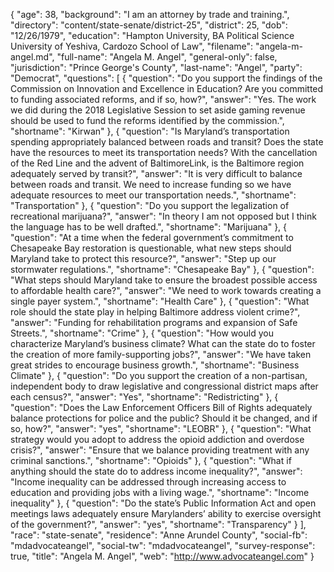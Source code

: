 {
  "age": 38,
  "background": "I am an attorney by trade and training.",
  "directory": "content/state-senate/district-25",
  "district": 25,
  "dob": "12/26/1979",
  "education": "Hampton University, BA  Political Science University of Yeshiva, Cardozo School of Law",
  "filename": "angela-m-angel.md",
  "full-name": "Angela M. Angel",
  "general-only": false,
  "jurisdiction": "Prince George's County",
  "last-name": "Angel",
  "party": "Democrat",
  "questions": [
    {
      "question": "Do you support the findings of the Commission on Innovation and Excellence in Education? Are you committed to funding associated reforms, and if so, how?",
      "answer": "Yes.  The work we did during the 2018 Legislative Session to set aside gaming revenue should be used to fund the reforms identified by the commission.",
      "shortname": "Kirwan"
    },
    {
      "question": "Is Maryland’s transportation spending appropriately balanced between roads and transit? Does the state have the resources to meet its transportation needs? With the cancellation of the Red Line and the advent of BaltimoreLink, is the Baltimore region adequately served by transit?",
      "answer": "It is very difficult to balance between roads and transit.  We need to increase funding so we have adequate resources to meet our transportation needs.",
      "shortname": "Transportation"
    },
    {
      "question": "Do you support the legalization of recreational marijuana?",
      "answer": "In theory I am not opposed but I think the language has to be well drafted.",
      "shortname": "Marijuana"
    },
    {
      "question": "At a time when the federal government’s commitment to Chesapeake Bay restoration is questionable, what new steps should Maryland take to protect this resource?",
      "answer": "Step up our stormwater regulations.",
      "shortname": "Chesapeake Bay"
    },
    {
      "question": "What steps should Maryland take to ensure the broadest possible access to affordable health care?",
      "answer": "We need to work towards creating a single payer system.",
      "shortname": "Health Care"
    },
    {
      "question": "What role should the state play in helping Baltimore address violent crime?",
      "answer": "Funding for rehabilitation programs and expansion of Safe Streets.",
      "shortname": "Crime"
    },
    {
      "question": "How would you characterize Maryland’s business climate? What can the state do to foster the creation of more family-supporting jobs?",
      "answer": "We have taken great strides to encourage business growth.",
      "shortname": "Business Climate"
    },
    {
      "question": "Do you support the creation of a non-partisan, independent body to draw legislative and congressional district maps after each census?",
      "answer": "Yes",
      "shortname": "Redistricting"
    },
    {
      "question": "Does the Law Enforcement Officers Bill of Rights adequately balance protections for police and the public? Should it be changed, and if so, how?",
      "answer": "yes",
      "shortname": "LEOBR"
    },
    {
      "question": "What strategy would you adopt to address the opioid addiction and overdose crisis?",
      "answer": "Ensure that we balance providing treatment with any criminal sanctions.",
      "shortname": "Opioids"
    },
    {
      "question": "What if anything should the state do to address income inequality?",
      "answer": "Income inequality  can be addressed through increasing access to education and providing jobs with a living wage.",
      "shortname": "Income inequality"
    },
    {
      "question": "Do the state’s Public Information Act and open meetings laws adequately ensure Marylanders’ ability to exercise oversight of the government?",
      "answer": "yes",
      "shortname": "Transparency"
    }
  ],
  "race": "state-senate",
  "residence": "Anne Arundel County",
  "social-fb": "mdadvocateangel",
  "social-tw": "mdadvocateangel",
  "survey-response": true,
  "title": "Angela M. Angel",
  "web": "http://www.advocateangel.com"
}
